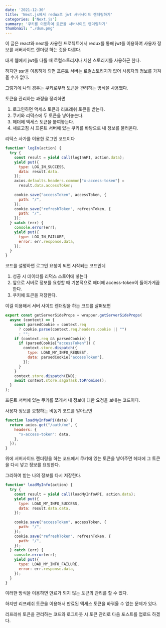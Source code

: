 ```yaml
---
date: '2021-12-30'
title: 'Next.js에서 redux로 jwt 서버사이드 렌더링하기'
categories: ['Next.js']
summary: '쿠키를 이용하여 토큰을 서버사이드 렌더링하기'
thumbnail: "./dum.png"
---
```

이 글은 react와 next를 사용한 프로젝트에서 redux를 통해 jwt를 이용하여 사용자 정보를 서버사이드 렌더링 하는 것을 다룬다.

대게 웹에서 jwt를 다룰 때 로컬스토리지나 세션 스토리지를 사용하곤 한다.

하지만 ssr을 이용하게 되면 프론트 서버는 로컬스토리지가 없어 사용자의 정보를 가져올 수가 없다.

그렇기에 나의 경우는 쿠키로부터 토큰을 관리하는 방식을 사용했다.

토큰을 관리하는 과정을 정리하면

1. 로그인하면 액세스 토큰과 리프레쉬 토큰을 받는다.
2. 쿠키와 리덕스에 두 토큰을 넣어놓는다.
3. 헤더에 액세스 토큰을 붙여놓는다.
4. 새로고침 시 프론트 서버에 있는 쿠키를 바탕으로 내 정보를 불러온다.

리덕스 사가를 이용한 로그인 코드이다

```jsx
function* logIn(action) {
  try {
    const result = yield call(logInAPI, action.data);
    yield put({
      type: LOG_IN_SUCCESS,
      data: result.data.
    });
    axios.defaults.headers.common["x-access-token"] =
      result.data.accessToken;
  
    cookie.save("accessToken", accessToken, {
      path: "/",
    });
    cookie.save("refreshToken", refreshToken, {
      path: "/",
    });
  } catch (err) {
    console.error(err);
    yield put({
      type: LOG_IN_FAILURE,
      error: err.response.data,
    });
  }
}
```

코드를 설명하면 로그인 요청이 되면 시작되는 코드인데 

1. 성공 시 데이터를 리덕스 스토어에 넣는다
2. 앞으로 서버로 정보를 요청할 때 기본적으로 헤더에 access-token이 들어가게끔 한다.
3. 쿠키에 토큰을 저장한다.

이걸 이용해서 서버 사이드 렌더링을 하는 코드를 살펴보면

```jsx
export const getServerSideProps = wrapper.getServerSideProps(
  async (context) => {
    const parsedCookie = context.req
      ? cookie.parse(context.req.headers.cookie || "")
      : "";
    if (context.req && parsedCookie) {
      if (parsedCookie["accessToken"]) {
        context.store.dispatch({
          type: LOAD_MY_INFO_REQUEST,
          data: parsedCookie["accessToken"],
        });
      }
    }
    context.store.dispatch(END);
    await context.store.sagaTask.toPromise();
  }
);
```

프론트 서버에 있는 쿠키를 쪼개서 내 정보에 대한 요청을 보내는 코드이다.

사용자 정보를 요청하는 비동기 코드를 알아보면

```jsx
function loadMyInfoAPI(data) {
  return axios.get("/auth/me", {
    headers: {
      "x-access-token": data,
    },
  });
}
```

위에 서버사이드 렌더링을 하는 코드에서 쿠키에 있는 토큰을 넣어주면 헤더에 그 토큰을 다시 넣고 정보를 요청한다.

그리하여 받는 나의 정보를 다시 저장한다.

```jsx
function* loadMyInfo(action) {
  try {
    const result = yield call(loadMyInfoAPI, action.data);
    yield put({
      type: LOAD_MY_INFO_SUCCESS,
      data: result.data.data,
    });
   
    cookie.save("accessToken", accessToken, {
      path: "/",
    });
    cookie.save("refreshToken", refreshToken, {
      path: "/",
    });
  } catch (err) {
    console.error(err);
    yield put({
      type: LOAD_MY_INFO_FAILURE,
      error: err.response.data,
    });
  }
}
```

이러한 방식을 이용하면 만료가 되지 않는 토큰의 관리를 할 수 있다. 

하지만 리프레쉬 토큰을 이용해서 만료된 액세스 토큰을 바꿔올 수 없는 문제가 있다.

리프레쉬 토큰을 관리하는 코드와 로그아웃 시 토큰 관리로 다음 포스트를 업로드 하겠다.